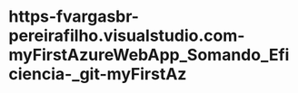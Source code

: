 # https-fvargasbr-pereirafilho.visualstudio.com-myFirstAzureWebApp_Somando_Eficiencia-_git-myFirstAz